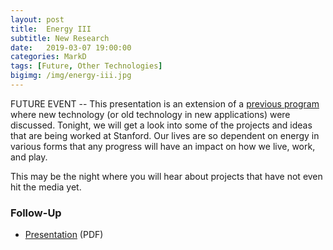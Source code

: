 ```yaml
---
layout: post
title:  Energy III
subtitle: New Research
date:   2019-03-07 19:00:00
categories: MarkD
tags: [Future, Other Technologies]
bigimg: /img/energy-iii.jpg
---
```


FUTURE EVENT -- This presentation is an extension of a [previous program](http://bigideasforum.info/2018/09/06/energy-2/) where new technology (or old technology in new applications) were discussed. Tonight, we will get a look into some of the projects and ideas that are being worked at Stanford. Our lives are so dependent on energy in various forms that any progress will have an impact on how we live, work, and play.

This may be the night where you will hear about projects that have not even hit the media yet.

### Follow-Up

* [Presentation](/assets/present/2019/energy-iii.pdf) (PDF)
